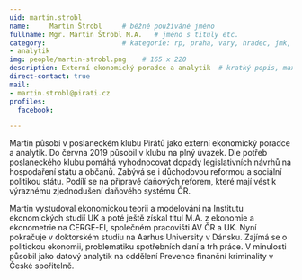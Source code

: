 ```yaml
---
uid: martin.strobl
name:     Martin Štrobl  	# běžně používáné jméno
fullname: Mgr. Martin Štrobl M.A. 	# jméno s tituly etc.
category:                	# kategorie: rp, praha, vary, hradec, jmk, senat
- analytik
img: people/martin-strobl.png    # 165 x 220
description: Externí ekonomický poradce a analytik	# kratký popis, max 160 znaků
direct-contact: true
mail:
- martin.strobl@pirati.cz
profiles:
  facebook:

---
```


Martin působí v poslaneckém klubu Pirátů jako externí ekonomický poradce a analytik. Do června 2019 působil v klubu na plný úvazek. Dle potřeb poslaneckého klubu pomáhá vyhodnocovat dopady legislativních návrhů na hospodaření státu a občanů. Zabývá se i důchodovou reformou a sociální politikou státu. Podílí se na přípravě daňových reforem, které mají vést k výraznému zjednodušení daňového systému ČR. 

Martin vystudoval ekonomickou teorii a modelování na Institutu ekonomických studií UK a poté ještě získal titul M.A. z ekonomie a ekonometrie na CERGE-EI, společném pracovišti AV ČR a UK. Nyní pokračuje v doktorském studiu na Aarhus University v Dánsku. Zajímá se o politickou ekonomii, problematiku spotřebních daní a trh práce. V minulosti působil jako datový analytik na oddělení Prevence finanční kriminality v České spořitelně.
